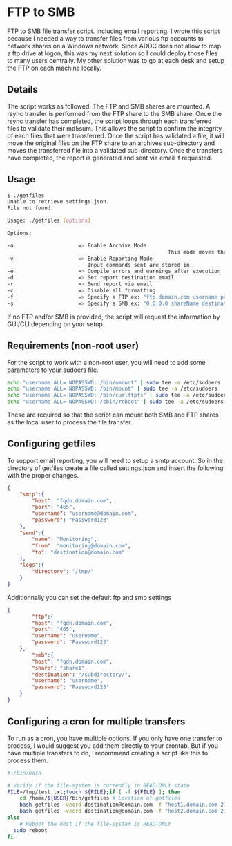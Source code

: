 # FTP to SMB
FTP to SMB file transfer script. Including email reporting. I wrote this script because I needed a way to transfer files from various ftp accounts to network shares on a Windows network. Since ADDC does not allow to map a ftp drive at logon, this was my next solution so I could deploy those files to many users centrally. My other solution was to go at each desk and setup the FTP on each machine locally.

## Details
The script works as followed. The FTP and SMB shares are mounted. A rsync transfer is performed from the FTP share to the SMB share. Once the rsync transfer has completed, the script loops through each transferred files to validate their md5sum. This allows the script to confirm the integrity of each files that were transferred. Once the script has validated a file, it will move the original files on the FTP share to an archives sub-directory and moves the transferred file into a validated sub-directory. Once the transfers have completed, the report is generated and sent via email if requested.

## Usage
``` bash
$ ./getfiles
Unable to retrieve settings.json.
File not found.

Usage: ./getfiles [options]

Options:

-a                     => Enable Archive Mode
													This mode moves the transferred file in an archive folder instead of deleting it
-v                     => Enable Reporting Mode
                          Input commands sent are stored in
-e                     => Compile errors and warnings after execution
-d                     => Set report destination email
-r                     => Send report via email
-c                     => Disable all formatting
-f                     => Specify a FTP ex: "ftp.domain.com username password"
-s                     => Specify a SMB ex: "0.0.0.0 shareName destinationDirectory username password"
```
If no FTP and/or SMB is provided, the script will request the information by GUI/CLI depending on your setup.

## Requirements (non-root user)
For the script to work with a non-root user, you will need to add some parameters to your sudoers file.

``` bash
echo "username ALL= NOPASSWD: /bin/umount" | sudo tee -a /etc/sudoers
echo "username ALL= NOPASSWD: /bin/mount" | sudo tee -a /etc/sudoers
echo "username ALL= NOPASSWD: /bin/curlftpfs" | sudo tee -a /etc/sudoers
echo "username ALL= NOPASSWD: /sbin/reboot" | sudo tee -a /etc/sudoers
```

These are required so that the script can mount both SMB and FTP shares as the local user to process the file transfer.

## Configuring getfiles
To support email reporting, you will need to setup a smtp account. So in the directory of getfiles create a file called settings.json and insert the following with the proper changes.

``` json
{
    "smtp":{
        "host": "fqdn.domain.com",
        "port": "465",
        "username": "username@domain.com",
        "password": "Password123"
    },
    "send":{
        "name": "Monitoring",
        "from": "monitoring@domain.com",
        "to": "destination@domain.com"
    },
    "logs":{
        "directory": "/tmp/"
    }
}
```
Additionnally you can set the default ftp and smb settings

``` json
{
		"ftp":{
        "host": "fqdn.domain.com",
        "port": "465",
        "username": "username",
        "password": "Password123"
    },
		"smb":{
        "host": "fqdn.domain.com",
        "share": "share1",
        "destination": "/subdirectory/",
        "username": "username",
        "password": "Password123"
    }
}
```


## Configuring a cron for multiple transfers
To run as a cron, you have multiple options. If you only have one transfer to process, I would suggest you add them directly to your crontab. But if you have multiple transfers to do, I recommend creating a script like this to process them.

``` bash
#!/bin/bash

# Verify if the file-system is currently in READ-ONLY state
FILE=/tmp/test.txt;touch ${FILE};if [ -f ${FILE} ]; then
	cd /home/${USER}/bin/getfiles # Location of getfiles
	bash getfiles -vecrd destination@domain.com -f "host1.domain.com 21 username password" -s "host share1 destination username password"
	bash getfiles -vecrd destination@domain.com -f "host2.domain.com 21 username password" -s "host share2 destination username password"
else
	# Reboot the host if the file-system is READ-ONLY
  sudo reboot
fi
```
